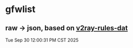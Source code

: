 # gfwlist
## raw -> json, based on [v2ray-rules-dat](https://github.com/Loyalsoldier/v2ray-rules-dat)
Tue Sep 30 12:00:31 PM CST 2025

